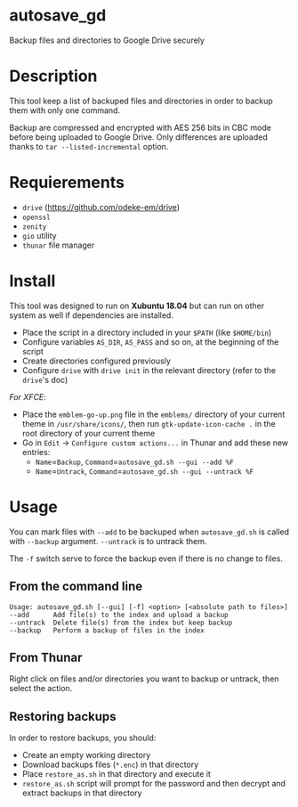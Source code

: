 # autosave_gd
Backup files and directories to Google Drive securely

# Description
This tool keep a list of backuped files and directories in order to backup them with only one command.

Backup are compressed and encrypted with AES 256 bits in CBC mode before being uploaded to Google Drive. Only differences are uploaded thanks to `tar --listed-incremental` option.

# Requierements
- `drive` (https://github.com/odeke-em/drive)
- `openssl`
- `zenity`
- `gio` utility
- `thunar` file manager

# Install
This tool was designed to run on **Xubuntu 18.04** but can run on other system as well if dependencies are installed.

- Place the script in a directory included in your `$PATH` (like `$HOME/bin`)
- Configure variables `AS_DIR`, `AS_PASS` and so on, at the beginning of the script
- Create directories configured previously
- Configure `drive` with `drive init` in the relevant directory (refer to the `drive`'s doc)

*For XFCE*:
- Place the `emblem-go-up.png` file in the `emblems/` directory of your current theme in `/usr/share/icons/`, then run `gtk-update-icon-cache .` in the root directory of your current theme
- Go in `Edit` -> `Configure custom actions...` in Thunar and add these new entries:
  - `Name`=`Backup`, `Command`=`autosave_gd.sh --gui --add %F`
  - `Name`=`Untrack`, `Command`=`autosave_gd.sh --gui --untrack %F`

# Usage
You can mark files with `--add` to be backuped when `autosave_gd.sh` is called with `--backup` argument. `--untrack` is to untrack them.

The `-f` switch serve to force the backup even if there is no change to files.

## From the command line
```
Usage: autosave_gd.sh [--gui] [-f] <option> [<absolute path to files>]
--add      Add file(s) to the index and upload a backup
--untrack  Delete file(s) from the index but keep backup
--backup   Perform a backup of files in the index
```

## From Thunar
Right click on files and/or directories you want to backup or untrack, then select the action.

## Restoring backups
In order to restore backups, you should:

- Create an empty working directory
- Download backups files (`*.enc`) in that directory
- Place `restore_as.sh` in that directory and execute it
- `restore_as.sh` script will prompt for the password and then decrypt and extract backups in that directory
